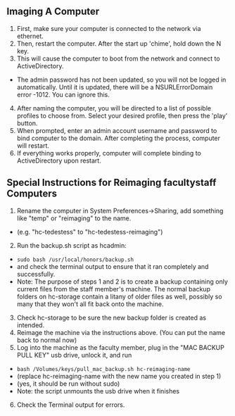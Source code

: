 ## Imaging A Computer

1. First, make sure your computer is connected to the network via ethernet.
2. Then, restart the computer. After the start up 'chime', hold down the N key.
3. This will cause the computer to boot from the network and connect to ActiveDirectory.
  * The admin password has not been updated, so you will not be logged in automatically. Until it is updated, there will be a NSURLErrorDomain error -1012. You can ignore this.
4. After naming the computer, you will be directed to a list of possible profiles to choose from. Select your desired profile, then press the 'play' button.
5. When prompted, enter an admin account username and password to bind computer to the domain. After completing the process, computer will restart.
6. If everything works properly, computer will complete binding to ActiveDirectory upon restart.

## Special Instructions for Reimaging facultystaff Computers

1. Rename the computer in System Preferences->Sharing, add something like "temp" or "reimaging" to the name.
* (e.g. "hc-tedestess" to "hc-tedestess-reimaging")
2. Run the backup.sh script as hcadmin:
* `sudo bash /usr/local/honors/backup.sh`
* and check the terminal output to ensure that it ran completely and successfully.
* Note: The purpose of steps 1 and 2 is to create a backup containing only current files from the staff member's machine. The normal backup folders on hc-storage contain a litany of older files as well, possibly so many that they won't all fit back onto the machine.
3. Check hc-storage to be sure the new backup folder is created as intended.
4. Reimage the machine via the instructions above. (You can put the name back to normal now)
5. Log into the machine as the faculty member, plug in the "MAC BACKUP PULL KEY" usb drive, unlock it, and run
* `bash /Volumes/keys/pull_mac_backup.sh hc-reimaging-name`
* (replace hc-reimaging-name with the new name you created in step 1)
* (yes, it should be run without sudo)
* Note: the script unmounts the usb drive when it finishes
6. Check the Terminal output for errors.
